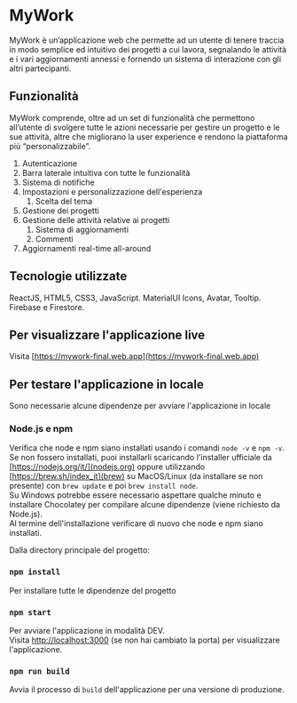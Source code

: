 # MyWork

MyWork è un’applicazione web che permette ad un utente di tenere traccia in modo semplice ed
intuitivo dei progetti a cui lavora, segnalando le attività e i vari aggiornamenti annessi e fornendo
un sistema di interazione con gli altri partecipanti.

## Funzionalità

MyWork comprende, oltre ad un set di funzionalità che permettono all’utente di svolgere tutte le
azioni necessarie per gestire un progetto e le sue attività, altre che migliorano la user experience
e rendono la piattaforma più “personalizzabile”.

1. Autenticazione
2. Barra laterale intuitiva con tutte le funzionalità
3. Sistema di notifiche
4. Impostazioni e personalizzazione dell'esperienza
   1. Scelta del tema
5. Gestione dei progetti
6. Gestione delle attività relative ai progetti
   1. Sistema di aggiornamenti
   2. Commenti
7. Aggiornamenti real-time all-around

## Tecnologie utilizzate

ReactJS, HTML5, CSS3, JavaScript.
MaterialUI Icons, Avatar, Tooltip.
Firebase e Firestore.

## Per visualizzare l'applicazione live

Visita [https://mywork-final.web.app](https://mywork-final.web.app)

## Per testare l'applicazione in locale

Sono necessarie alcune dipendenze per avviare l'applicazione in locale

### Node.js e npm

Verifica che node e npm siano installati usando i comandi `node -v` e `npm -v`. <br />
Se non fossero installati, puoi installarli scaricando l'installer ufficiale da [https://nodejs.org/it/](nodejs.org) oppure utilizzando [https://brew.sh/index_it](brew) su MacOS/Linux (da installare se non presente) con `brew update` e poi `brew install node`. <br />
Su Windows potrebbe essere necessario aspettare qualche minuto e installare Chocolatey per compilare alcune dipendenze (viene richiesto da Node.js). <br />
Al termine dell'installazione verificare di nuovo che node e npm siano installati.

Dalla directory principale del progetto:

### `npm install`

Per installare tutte le dipendenze del progetto

### `npm start`

Per avviare l'applicazione in modalità DEV. <br />
Visita [http://localhost:3000](http://localhost:3000) (se non hai cambiato la porta) per visualizzare l'applicazione.

### `npm run build`

Avvia il processo di `build` dell'applicazione per una versione di produzione.
